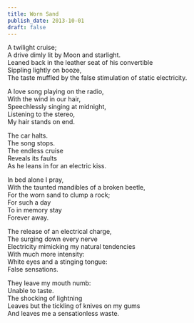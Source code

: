 ```yaml
---
title: Worn Sand
publish_date: 2013-10-01
draft: false
---
```


A twilight cruise;  
A drive dimly lit by Moon and starlight.  
Leaned back in the leather seat of his convertible  
Sippling lightly on booze,  
The taste muffled by the false stimulation of static electricity.  

A love song playing on the radio,  
With the wind in our hair,  
Speechlessly singing at midnight,  
Listening to the stereo,  
My hair stands on end.  

The car halts.  
The song stops.  
The endless cruise  
Reveals its faults  
As he leans in for an electric kiss.  

In bed alone I pray,  
With the taunted mandibles of a broken beetle,  
For the worn sand to clump a rock;  
For such a day  
To in memory stay  
Forever away.  

The release of an electrical charge,  
The surging down every nerve  
Electricity mimicking my natural tendencies  
With much more intensity:  
White eyes and a stinging tongue:  
False sensations.  

They leave my mouth numb:  
Unable to taste.  
The shocking of lightning  
Leaves but the tickling of knives on my gums  
And leaves me a sensationless waste.  
